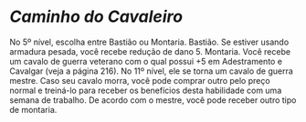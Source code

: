 # *Caminho do Cavaleiro*

No 5º nível, escolha entre Bastião ou Montaria. Bastião. Se estiver usando armadura pesada, você recebe redução de dano 5. Montaria. Você recebe um cavalo de guerra veterano com o qual possui +5 em Adestramento e Cavalgar (veja a página 216). No 11º nível, ele se torna um cavalo de guerra mestre. Caso seu cavalo morra, você pode comprar outro pelo preço normal e treiná-lo para receber os benefícios desta habilidade com uma semana de trabalho. De acordo com o mestre, você pode receber outro tipo de montaria.
